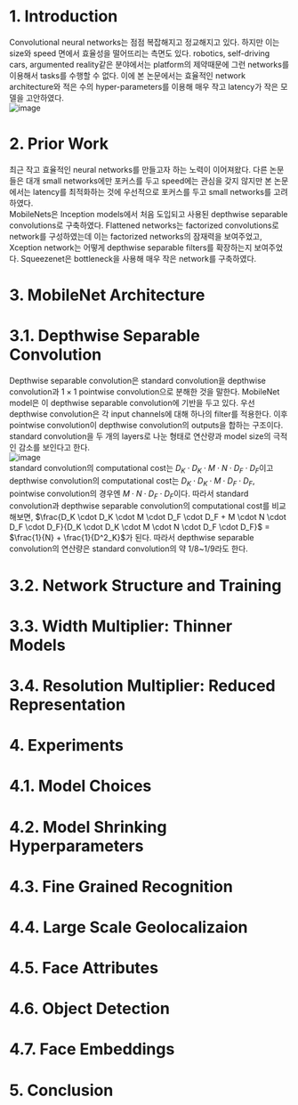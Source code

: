 # 1. Introduction

Convolutional neural networks는 점점 복잡해지고 정교해지고 있다. 하지만 이는 size와 speed 면에서 효율성을 떨어뜨리는 측면도 있다. robotics, self-driving cars, argumented reality같은 분야에서는 platform의 제약때문에 그런 networks를 이용해서 tasks를 수행할 수 없다. 이에 본 논문에서는 효율적인 network architecture와 적은 수의 hyper-parameters를 이용해 매우 작고 latency가 작은 모델을 고안하였다.<br>
![image](https://user-images.githubusercontent.com/110075956/224365534-8b623839-5752-423d-b33c-30384321f3ab.png)


# 2. Prior Work

최근 작고 효율적인 neural networks를 만들고자 하는 노력이 이어져왔다. 다른 논문들은 대개 small networks에만 포커스를 두고 speed에는 관심을 갖지 않지만 본 논문에서는 latency를 최적화하는 것에 우선적으로 포커스를 두고 small networks를 고려하였다.<br>
MobileNets은 Inception models에서 처음 도입되고 사용된 depthwise separable convolutions로 구축하였다. Flattened networks는 factorized convolutions로 network를 구성하였는데 이는 factorized networks의 잠재력을 보여주었고, Xception network는 어떻게 depthwise separable filters를 확장하는지 보여주었다. Squeezenet은 bottleneck을 사용해 매우 작은 network를 구축하였다.

# 3. MobileNet Architecture

# 3.1. Depthwise Separable Convolution

Depthwise separable convolution은 standard convolution을 depthwise convolution과 $1\times1$ pointwise convolution으로 분해한 것을 말한다. MobileNet model은 이 depthwise separable convolution에 기반을 두고 있다. 우선 depthwise convolution은 각 input channels에 대해 하나의 filter를 적용한다. 이후 pointwise convolution이 depthwise convolution의 outputs을 합하는 구조이다. standard convolution을 두 개의 layers로 나눈 형태로 연산량과 model size의 극적인 감소를 보인다고 한다. <br>
![image](https://user-images.githubusercontent.com/110075956/224698771-b1bd3a12-7039-44ef-be44-c08c96069544.png)<br>
standard convolution의 computational cost는 $D_K \cdot D_K \cdot M \cdot N \cdot D_F \cdot D_F$이고 depthwise convolution의 computational cost는 $D_K \cdot D_K \cdot M \cdot D_F \cdot D_F$, pointwise convolution의 경우엔 $M \cdot N \cdot D_F \cdot D_F$이다. 따라서 standard convolution과 depthwise separable convolution의 computational cost를 비교해보면, $\frac{D_K \cdot D_K \cdot M \cdot D_F \cdot D_F + M \cdot N \cdot D_F \cdot D_F}{D_K \cdot D_K \cdot M \cdot N \cdot D_F \cdot D_F}$ = $\frac{1}{N} + \frac{1}{D^2_K}$가 된다. 따라서 depthwise separable convolution의 연산량은 standard convolution의 약 1/8~1/9라도 한다.

# 3.2. Network Structure and Training

# 3.3. Width Multiplier: Thinner Models

# 3.4. Resolution Multiplier: Reduced Representation

# 4. Experiments

# 4.1. Model Choices

# 4.2. Model Shrinking Hyperparameters

# 4.3. Fine Grained Recognition

# 4.4. Large Scale Geolocalizaion

# 4.5. Face Attributes

# 4.6. Object Detection

# 4.7. Face Embeddings

# 5. Conclusion
